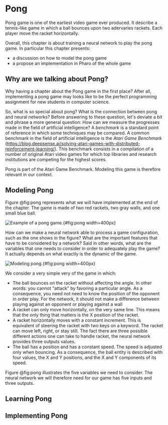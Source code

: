 
# Pong

Pong game is one of the earliest video game ever produced. It describe a tennis-like game in which a ball bounces upon two adervaries rackets. Each player move the racket horizontally. 

Overall, this chapter is about training a neural network to play the pong game. In particular this chapter presents:
- a discussion on how to model the pong game
- a propose an implementation in Pharo of the whole game

## Why are we talking about Pong?

Why having a chapter about the Pong game in the first place? After all, implementing a pong game may looks like to be the perfect programming assignment for new students in computer science. 

So, what is so special about pong? What is the connection between pong and neural networks? Before answering to these question, let's deviate a bit and phrase a more general question: How can we measure the progresses made in the field of artificial intelligence? A _benchmark_ is a standard point of reference in which some techniques may be compared. A common benchmark in the field of artificial intelligence is the _Atari Game Benchmark_ (https://blog.deepsense.ai/solving-atari-games-with-distributed-reinforcement-learning/). This benchmark consists in a compilation of a number of original Atari video games for which top libraries and research institutions are competing for the highest scores.

Pong is part of the Atari Game Benchmark. Modeling this game is therefore relevant in our context.

## Modeling Pong

Figure @fig:pong represents what we will have implemented at the end of the chapter. The game is made of two red rackets, two gray walls, and one small blue ball. 

![Example of a pong game.](08-Pong/figures/pong.png){#fig:pong width=400px}

How can we make a neural network able to process a game configuration, such as the one shows in the figure? What are the important features that have to be considered by a network? Said in other words, what are the variables that one needs to consider in order to adequately play the game? It actually depends on what exactly is the dynamic of the game.

![Modeling pong.](08-Pong/figures/pongModeling.png){#fig:pong width=400px}

We consider a very simple very of the game in which: 
- The ball bounces on the racket without affecting the angle. In other words: you cannot "attack" by favoring a particular angle. As a consequence, you need not need to know the position of the opponent in order play. For the network, it should not make a difference between playing against an opponent or playing against a wall
- A racket can only move horizontally, on the very same line. This means that the only thing that matters is the X position of the racket.
- A racket horizontally moves with a constant increment. This is equivalent of steering the racket with two keys on a keyword. The racket can move left, right, or stay still. The fact there are three possible different actions one can take to handle racket, the neural network provides three outputs values.
- The ball has a position and has a constant speed. The speed is adjusted only when bouncing. As a consequence, the ball entity is described with four values, the X and Y positions, and the X and Y components of its speed. 

Figure @fig:pong illustrates the five variables we need to consider. The neural network we will therefore need for our game has five inputs and three outputs. 



## Learning Pong

## Implementing Pong

